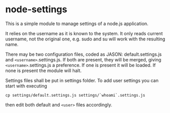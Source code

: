 node-settings
=============

This is a simple module to manage settings of a node.js application.

It relies on the username as it is known to the system. It only reads current username, not the original one, e.g. sudo and su will work with the resulting name.

There may be two configuration files, coded as JASON: default.settings.js and ``<username>``.settings.js. If both are present, they will be merged, giving ``<username>``.settings.js a preference. If one is present it will be loaded. If none is present the module will halt.

Settings files shall be put in settings folder. To add user settings you can start with executing

```shell
cp settings/default.settings.js settings/`whoami`.settings.js
```

then edit both default and ``<user>`` files accordingly.

